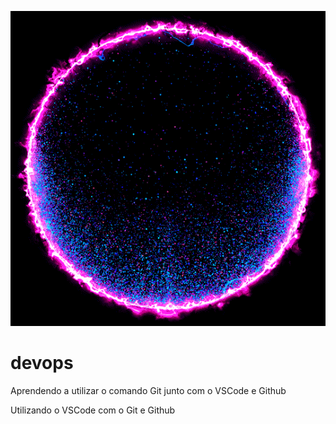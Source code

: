 ![](https://github.com/brunolimat1/git-github/blob/main/gifs/82em.gif)

# devops
Aprendendo a utilizar o comando Git junto com o VSCode e Github

Utilizando o VSCode com o Git e Github
